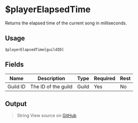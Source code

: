 # $playerElapsedTime
Returns the elapsed time of the current song in milliseconds.
## Usage
```
$playerElapsedTime[guildID]
```
## Fields
|   Name   |     Description      | Type  | Required | Rest |
|----------|----------------------|-------|----------|------|
| Guild ID | The ID of the guild  | Guild | Yes      | No   |

## Output
> String
View source on [GitHub](https://github.com/tryforge/forgelink/blob/dev/src/natives/playerElapsedTime.ts)
